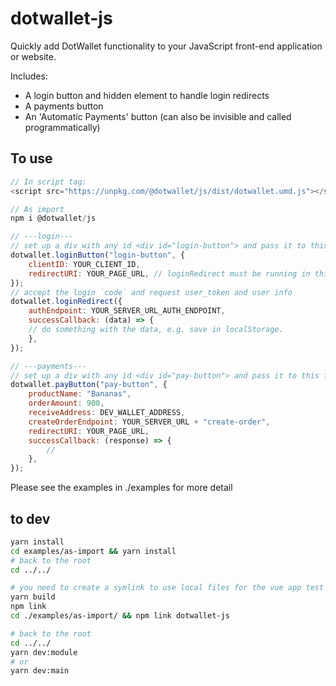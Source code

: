 # dotwallet-js

Quickly add DotWallet functionality to your JavaScript front-end application or website.

Includes:

- A login button and hidden element to handle login redirects
- A payments button
- An 'Automatic Payments' button (can also be invisible and called programmatically)

## To use

```js
// In script tag:
<script src="https://unpkg.com/@dotwallet/js/dist/dotwallet.umd.js"></script>

// As import
npm i @dotwallet/js

// ---login---
// set up a div with any id <div id="login-button"> and pass it to this function
dotwallet.loginButton("login-button", {
    clientID: YOUR_CLIENT_ID,
    redirectURI: YOUR_PAGE_URL, // loginRedirect must be running in this URL
});
// accept the login `code` and request user_token and user info
dotwallet.loginRedirect({
    authEndpoint: YOUR_SERVER_URL_AUTH_ENDPOINT,
    successCallback: (data) => {
    // do something with the data, e.g. save in localStorage.
    },
});

// ---payments---
// set up a div with any id <div id="pay-button"> and pass it to this function
dotwallet.payButton("pay-button", {
    productName: "Bananas",
    orderAmount: 900,
    receiveAddress: DEV_WALLET_ADDRESS,
    createOrderEndpoint: YOUR_SERVER_URL + "create-order",
    redirectURI: YOUR_PAGE_URL,
    successCallback: (response) => {
        //
    },
});

```

Please see the examples in ./examples for more detail

## to dev

```bash
yarn install
cd examples/as-import && yarn install
# back to the root
cd ../../

# you need to create a symlink to use local files for the vue app test
yarn build
npm link
cd ./examples/as-import/ && npm link dotwallet-js

# back to the root
cd ../../
yarn dev:module
# or
yarn dev:main
```
